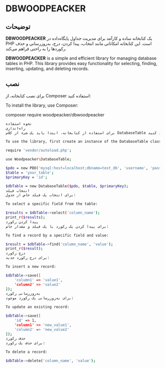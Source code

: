 
# DBWOODPEACKER

## توضیحات
**DBWOODPEACKER** یک کتابخانه ساده و کارآمد برای مدیریت جداول پایگاه‌داده در PHP است. این کتابخانه امکاناتی مانند انتخاب، پیدا کردن، درج، به‌روزرسانی و حذف رکوردها را به راحتی فراهم می‌کند.

**DBWOODPEACKER** is a simple and efficient library for managing database tables in PHP. This library provides easy functionality for selecting, finding, inserting, updating, and deleting records.

## نصب
برای نصب کتابخانه، از Composer استفاده کنید:

To install the library, use Composer:

composer require woodpeacker/dbwoodpeacker

```bash
نحوه استفاده
راه‌اندازی
برای استفاده از کتابخانه، ابتدا باید یک شیء از کلاس DatabaseTable ایجاد کنید:

To use the library, first create an instance of the DatabaseTable class:

require 'vendor/autoload.php';

use Woodpeacker\DatabaseTable;

$pdo = new PDO('mysql:host=localhost;dbname=test_db', 'username', 'password');
$table = 'your_table';
$primaryKey = 'id';

$dbTable = new DatabaseTable($pdo, $table, $primaryKey);
انتخاب فیلد
برای انتخاب یک فیلد خاص از جدول:

To select a specific field from the table:

$results = $dbTable->select('column_name');
print_r($results);
پیدا کردن رکورد
برای پیدا کردن یک رکورد با یک فیلد و مقدار خاص:

To find a record by a specific field and value:

$result = $dbTable->find('column_name', 'value');
print_r($result);
درج رکورد
برای درج رکورد جدید:

To insert a new record:

$dbTable->save([
    'column1' => 'value1',
    'column2' => 'value2'
]);
به‌روزرسانی رکورد
برای به‌روزرسانی یک رکورد موجود:

To update an existing record:

$dbTable->save([
    'id' => 1,
    'column1' => 'new_value1',
    'column2' => 'new_value2'
]);
حذف رکورد
برای حذف یک رکورد:

To delete a record:

$dbTable->delete('column_name', 'value');

